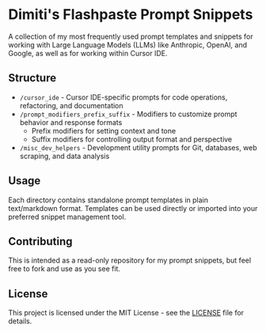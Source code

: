 # Dimiti's Flashpaste Prompt Snippets

A collection of my most frequently used prompt templates and snippets for working with Large Language Models (LLMs) like Anthropic, OpenAI, and Google, as well as for working within Cursor IDE.

## Structure

- `/cursor_ide` - Cursor IDE-specific prompts for code operations, refactoring, and documentation
- `/prompt_modifiers_prefix_suffix` - Modifiers to customize prompt behavior and response formats
  - Prefix modifiers for setting context and tone
  - Suffix modifiers for controlling output format and perspective
- `/misc_dev_helpers` - Development utility prompts for Git, databases, web scraping, and data analysis

## Usage

Each directory contains standalone prompt templates in plain text/markdown format. Templates can be used directly or imported into your preferred snippet management tool.

## Contributing

This is intended as a read-only repository for my prompt snippets, but feel free to fork and use as you see fit.

## License

This project is licensed under the MIT License - see the [LICENSE](LICENSE) file for details.